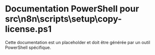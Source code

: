 # Documentation PowerShell pour src\n8n\scripts\setup\copy-license.ps1

Cette documentation est un placeholder et doit être générée par un outil PowerShell spécifique.

